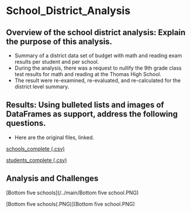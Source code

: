 # School_District_Analysis

## Overview of the school district analysis: Explain the purpose of this analysis.
- Summary of a district data set of budget with math and reading exam results per student and per school. 
- During the analysis, there was a request to nullify the 9th grade class test results for math and reading at the Thomas High School. 
- The result were re-examined, re-evaluated, and re-calculated for the district level summary.

## Results: Using bulleted lists and images of DataFrames as support, address the following questions.

 - Here are the original files, linked.
 
 [schools_complete (.csv)](/../main/schools_complete.csv)
 
 [students_complete (.csv)](/../main/students_complete.csv)
 

## Analysis and Challenges

[Bottom five schools](/../main/Bottom five school.PNG)

[Bottom five schools(.PNG)](Bottom five school.PNG)



